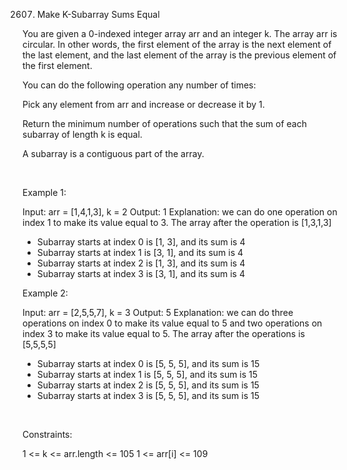 2607. Make K-Subarray Sums Equal

You are given a 0-indexed integer array arr and an integer k. The array arr is circular. In other words, the first element of the array is the next element of the last element, and the last element of the array is the previous element of the first element.

You can do the following operation any number of times:

Pick any element from arr and increase or decrease it by 1.

Return the minimum number of operations such that the sum of each subarray of length k is equal.

A subarray is a contiguous part of the array.

 

Example 1:

Input: arr = [1,4,1,3], k = 2
Output: 1
Explanation: we can do one operation on index 1 to make its value equal to 3.
The array after the operation is [1,3,1,3]
- Subarray starts at index 0 is [1, 3], and its sum is 4 
- Subarray starts at index 1 is [3, 1], and its sum is 4 
- Subarray starts at index 2 is [1, 3], and its sum is 4 
- Subarray starts at index 3 is [3, 1], and its sum is 4 


Example 2:

Input: arr = [2,5,5,7], k = 3
Output: 5
Explanation: we can do three operations on index 0 to make its value equal to 5 and two operations on index 3 to make its value equal to 5.
The array after the operations is [5,5,5,5]
- Subarray starts at index 0 is [5, 5, 5], and its sum is 15
- Subarray starts at index 1 is [5, 5, 5], and its sum is 15
- Subarray starts at index 2 is [5, 5, 5], and its sum is 15
- Subarray starts at index 3 is [5, 5, 5], and its sum is 15 


 

Constraints:

1 <= k <= arr.length <= 105
1 <= arr[i] <= 109